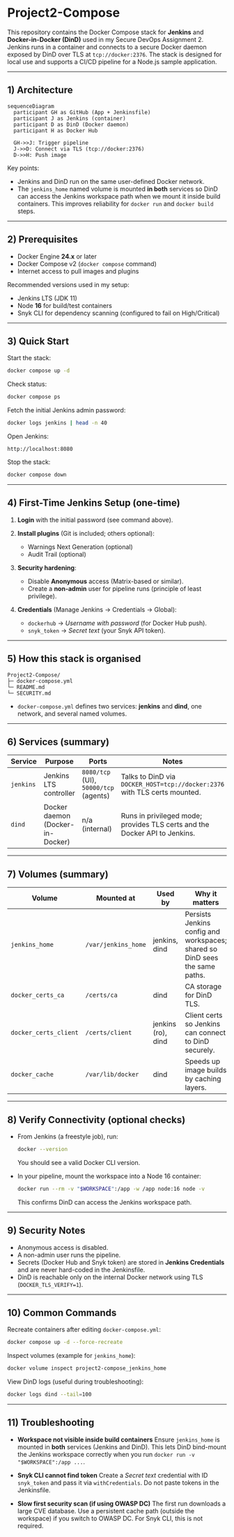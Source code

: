 # Project2-Compose

This repository contains the Docker Compose stack for **Jenkins** and **Docker-in-Docker (DinD)** used in my Secure DevOps Assignment 2. Jenkins runs in a container and connects to a secure Docker daemon exposed by DinD over TLS at `tcp://docker:2376`. The stack is designed for local use and supports a CI/CD pipeline for a Node.js sample application.

---

## 1) Architecture
```mermaid
sequenceDiagram
  participant GH as GitHub (App + Jenkinsfile)
  participant J as Jenkins (container)
  participant D as DinD (Docker daemon)
  participant H as Docker Hub

  GH->>J: Trigger pipeline
  J->>D: Connect via TLS (tcp://docker:2376)
  D->>H: Push image
```
Key points:
* Jenkins and DinD run on the same user-defined Docker network.
* The `jenkins_home` named volume is mounted **in both** services so DinD can access the Jenkins workspace path when we mount it inside build containers. This improves reliability for `docker run` and `docker build` steps.

---

## 2) Prerequisites

* Docker Engine **24.x** or later
* Docker Compose v2 (`docker compose` command)
* Internet access to pull images and plugins

Recommended versions used in my setup:

* Jenkins LTS (JDK 11)
* Node **16** for build/test containers
* Snyk CLI for dependency scanning (configured to fail on High/Critical)

---

## 3) Quick Start

Start the stack:

```bash
docker compose up -d
```

Check status:

```bash
docker compose ps
```

Fetch the initial Jenkins admin password:

```bash
docker logs jenkins | head -n 40
```

Open Jenkins:

```
http://localhost:8080
```

Stop the stack:

```bash
docker compose down
```

---

## 4) First-Time Jenkins Setup (one-time)

1. **Login** with the initial password (see command above).
2. **Install plugins** (Git is included; others optional):

   * Warnings Next Generation (optional)
   * Audit Trail (optional)
3. **Security hardening**:

   * Disable **Anonymous** access (Matrix-based or similar).
   * Create a **non-admin** user for pipeline runs (principle of least privilege).
4. **Credentials** (Manage Jenkins → Credentials → Global):

   * `dockerhub` → *Username with password* (for Docker Hub push).
   * `snyk_token` → *Secret text* (your Snyk API token).

---

## 5) How this stack is organised

```
Project2-Compose/
├─ docker-compose.yml
└─ README.md
└─ SECURITY.md
```

* `docker-compose.yml` defines two services: **jenkins** and **dind**, one network, and several named volumes.

---

## 6) Services (summary)

| Service   | Purpose                          | Ports                                 | Notes                                                                      |
| --------- | -------------------------------- | ------------------------------------- | -------------------------------------------------------------------------- |
| `jenkins` | Jenkins LTS controller           | `8080/tcp` (UI), `50000/tcp` (agents) | Talks to DinD via `DOCKER_HOST=tcp://docker:2376` with TLS certs mounted.  |
| `dind`    | Docker daemon (Docker-in-Docker) | n/a (internal)                        | Runs in privileged mode; provides TLS certs and the Docker API to Jenkins. |


---

## 7) Volumes (summary)

| Volume                | Mounted at          | Used by            | Why it matters                                                              |
| --------------------- | ------------------- | ------------------ | --------------------------------------------------------------------------- |
| `jenkins_home`        | `/var/jenkins_home` | jenkins, dind      | Persists Jenkins config and workspaces; shared so DinD sees the same paths. |
| `docker_certs_ca`     | `/certs/ca`         | dind               | CA storage for DinD TLS.                                                    |
| `docker_certs_client` | `/certs/client`     | jenkins (ro), dind | Client certs so Jenkins can connect to DinD securely.                       |
| `docker_cache`        | `/var/lib/docker`   | dind               | Speeds up image builds by caching layers.                                   |


---

## 8) Verify Connectivity (optional checks)

* From Jenkins (a freestyle job), run:

  ```bash
  docker --version
  ```

  You should see a valid Docker CLI version.

* In your pipeline, mount the workspace into a Node 16 container:

  ```bash
  docker run --rm -v "$WORKSPACE":/app -w /app node:16 node -v
  ```

  This confirms DinD can access the Jenkins workspace path.

---

## 9) Security Notes

* Anonymous access is disabled.
* A non-admin user runs the pipeline.
* Secrets (Docker Hub and Snyk token) are stored in **Jenkins Credentials** and are never hard-coded in the Jenkinsfile.
* DinD is reachable only on the internal Docker network using TLS (`DOCKER_TLS_VERIFY=1`).

---

## 10) Common Commands

Recreate containers after editing `docker-compose.yml`:

```bash
docker compose up -d --force-recreate
```

Inspect volumes (example for `jenkins_home`):

```bash
docker volume inspect project2-compose_jenkins_home
```

View DinD logs (useful during troubleshooting):

```bash
docker logs dind --tail=100
```

---

## 11) Troubleshooting

* **Workspace not visible inside build containers**
  Ensure `jenkins_home` is mounted in **both** services (Jenkins and DinD). This lets DinD bind-mount the Jenkins workspace correctly when you run `docker run -v "$WORKSPACE":/app ...`.

* **Snyk CLI cannot find token**
  Create a *Secret text* credential with ID `snyk_token` and pass it via `withCredentials`. Do not paste tokens in the Jenkinsfile.

* **Slow first security scan (if using OWASP DC)**
  The first run downloads a large CVE database. Use a persistent cache path (outside the workspace) if you switch to OWASP DC. For Snyk CLI, this is not required.

